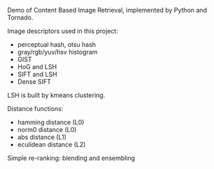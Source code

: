 Demo of Content Based Image Retrieval, implemented by Python and Tornado.

Image descriptors used in this project:

* perceptual hash, otsu hash
* gray/rgb/yuv/hsv histogram
* GIST
* HoG and LSH
* SIFT and LSH
* Dense SIFT

LSH is built by kmeans clustering.

Distance functions: 

* hamming distance (L0)
* norm0 distance (L0)
* abs distance (L1)
* eculidean distance (L2)

Simple re-ranking: blending and ensembling
